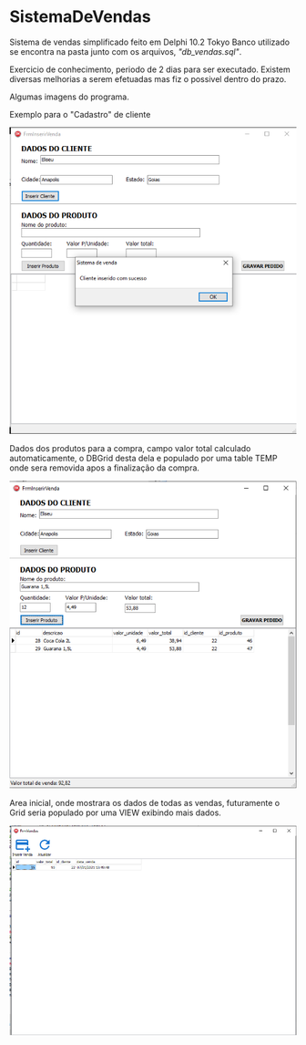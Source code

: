 # SistemaDeVendas
Sistema de vendas simplificado feito em Delphi 10.2 Tokyo
Banco utilizado se encontra na pasta junto com os arquivos, *"db_vendas.sql"*.

Exercicio de conhecimento, periodo de 2 dias para ser executado.
Existem diversas melhorias a serem efetuadas mas fiz o possivel dentro do prazo.

Algumas imagens do programa.

Exemplo para o "Cadastro" de cliente

![](Imagens/Screenshot_24.png)

Dados dos produtos para a compra, campo valor total calculado automaticamente, o DBGrid desta dela e populado por uma table TEMP onde sera removida apos a finalização da compra.

![](Imagens/Screenshot_26.png)

Area inicial, onde mostrara os dados de todas as vendas, futuramente o Grid seria populado por uma VIEW exibindo mais dados.

![](Imagens/Screenshot_27.png)
